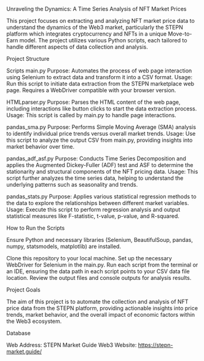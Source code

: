 Unraveling the Dynamics: A Time Series Analysis of NFT Market Prices

This project focuses on extracting and analyzing NFT market price data to understand the dynamics of the Web3 market, 
particularly the STEPN platform which integrates cryptocurrency and NFTs in a unique Move-to-Earn model. 
The project utilizes various Python scripts, each tailored to handle different aspects of data collection and analysis.

Project Structure

Scripts
main.py
Purpose: Automates the process of web page interaction using Selenium to extract data and transform it into a CSV format.
Usage: Run this script to initiate data extraction from the STEPN marketplace web page. Requires a WebDriver compatible with your browser version.

HTMLparser.py
Purpose: Parses the HTML content of the web page, including interactions like button clicks to start the data extraction process.
Usage: This script is called by main.py to handle page interactions.

pandas_sma.py
Purpose: Performs Simple Moving Average (SMA) analysis to identify individual price trends versus overall market trends.
Usage: Use this script to analyze the output CSV from main.py, providing insights into market behavior over time.

pandas_adf_asf.py
Purpose: Conducts Time Series Decomposition and applies the Augmented Dickey-Fuller (ADF) test and ASF to determine the stationarity and structural components of the NFT pricing data.
Usage: This script further analyzes the time series data, helping to understand the underlying patterns such as seasonality and trends.

pandas_stats.py
Purpose: Applies various statistical regression methods to the data to explore the relationships between different market variables.
Usage: Execute this script to perform regression analysis and output statistical measures like F-statistic, t-value, p-value, and R-squared.

How to Run the Scripts

Ensure Python and necessary libraries (Selenium, BeautifulSoup, pandas, numpy, statsmodels, matplotlib) are installed.

Clone this repository to your local machine.
Set up the necessary WebDriver for Selenium in the main.py.
Run each script from the terminal or an IDE, ensuring the data path in each script points to your CSV data file location.
Review the output files and console outputs for analysis results.

Project Goals

The aim of this project is to automate the collection and analysis of NFT price data from the STEPN platform, 
providing actionable insights into price trends, market behavior, and the overall impact of economic factors within the Web3 ecosystem.

Database

Web Address: STEPN Market Guide Web3 Website: https://stepn-market.guide/
